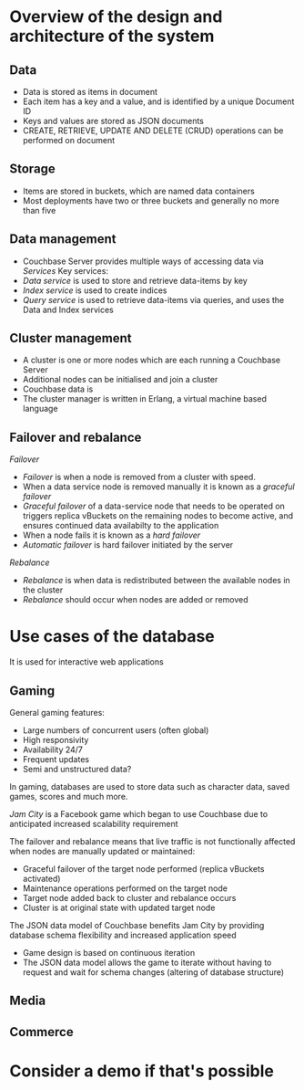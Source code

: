 # Overview of the design and architecture of the system

## Data

- Data is stored as items in document
- Each item has a key and a value, and is identified by a unique Document ID
- Keys and values are stored as JSON documents
- CREATE, RETRIEVE, UPDATE AND DELETE (CRUD) operations can be performed on document

## Storage

- Items are stored in buckets, which are named data containers
- Most deployments have two or three buckets and generally no more than five

## Data management

- Couchbase Server provides multiple ways of accessing data via _Services_
  Key services:
- _Data service_ is used to store and retrieve data-items by key
- _Index service_ is used to create indices
- _Query service_ is used to retrieve data-items via queries, and uses the Data and Index services

## Cluster management

- A cluster is one or more nodes which are each running a Couchbase Server
- Additional nodes can be initialised and join a cluster
- Couchbase data is
- The cluster manager is written in Erlang, a virtual machine based language

## Failover and rebalance

_Failover_

- _Failover_ is when a node is removed from a cluster with speed.
- When a data service node is removed manually it is known as a _graceful failover_
- _Graceful failover_ of a data-service node that needs to be operated on triggers replica vBuckets on the remaining nodes to become active, and ensures continued data availabilty to the application
- When a node fails it is known as a _hard failover_
- _Automatic failover_ is hard failover initiated by the server

_Rebalance_

- _Rebalance_ is when data is redistributed between the available nodes in the cluster
- _Rebalance_ should occur when nodes are added or removed

# Use cases of the database

It is used for interactive web applications

## Gaming

General gaming features:

- Large numbers of concurrent users (often global)
- High responsivity
- Availability 24/7
- Frequent updates
- Semi and unstructured data?

In gaming, databases are used to store data such as character data, saved games, scores and much more.

_Jam City_ is a Facebook game which began to use Couchbase due to anticipated increased scalability requirement

The failover and rebalance means that live traffic is not functionally affected when nodes are manually updated or maintained:

- Graceful failover of the target node performed (replica vBuckets activated)
- Maintenance operations performed on the target node
- Target node added back to cluster and rebalance occurs
- Cluster is at original state with updated target node

The JSON data model of Couchbase benefits Jam City by providing database schema flexibility and increased application speed

<!-- - Iterative game design includes planning, design, coding, testing, release and evalution -->

- Game design is based on continuous iteration
- The JSON data model allows the game to iterate without having to request and wait for schema changes (altering of database structure)

## Media

## Commerce

# Consider a demo if that's possible
